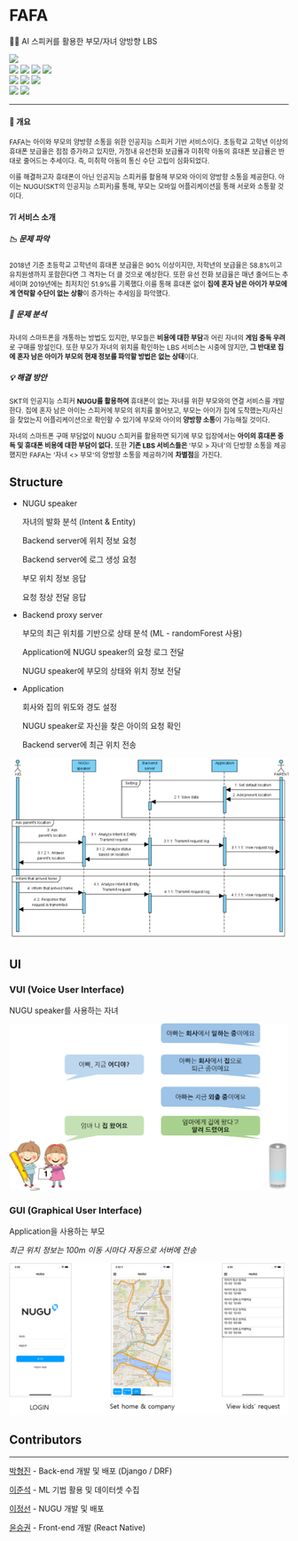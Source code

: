 # FAFA
:baby::man: AI 스피커를 활용한 부모/자녀 양방향 LBS

<img src="https://img.shields.io/badge/NUGU%20play-2.0-brightgreen?style=flat-square" />
<div>
<img src="https://img.shields.io/badge/Python-3.6-blue?style=flat-square" />
<img src="https://img.shields.io/badge/Django-2.1.1-blue?style=flat-square" />
<img src="https://img.shields.io/badge/DRF-3.11.0-blue?style=flat-square" />
<img src="https://img.shields.io/badge/SQlite-3.21.0-blue?style=flat-square" />
</div>
<div>
<img src="https://img.shields.io/badge/React-16.13.1-orange?style=flat-square" /> 
<img src="https://img.shields.io/badge/ReactNative-0.63.3-orange?style=flat-square" /> 
<img src="https://img.shields.io/badge/React navi-3.13.0-orange?style=flat-square" /> 
</div>
<div>
<img src="https://img.shields.io/badge/Amazon%20Linux-2.9.16-yellow?style=flat-square" />
<img src="https://img.shields.io/badge/AWS-EB-yellow?style=flat-square" />
</div>


- - -


#### :eyes: 개요 
<p style="font-size:9pt">
 FAFA는 아이와 부모의 양방향 소통을 위한 인공지능 스피커 기반 서비스이다. 초등학교 고학년 이상의 휴대폰 보급율은 점점 증가하고 있지만, 가정내 유선전화 보급률과 미취학 아동의 휴대폰 보급률은 반대로 줄어드는 추세이다. 즉, 미취학 아동의 통신 수단 고립이 심화되었다.</p>
 <p style="font-size:9pt">
 이를 해결하고자 휴대폰이 아닌 인공지능 스피커를 활용해 부모와 아이의 양방향 소통을 제공한다. 아이는 NUGU(SKT의 인공지능 스피커)를 통해, 부모는 모바일 어플리케이션을 통해 서로와 소통할 것이다.</p>



#### :grey_question::grey_exclamation: 서비스 소개
##### :chart_with_downwards_trend: 문제 파악
<p style="font-size:9pt">2018년 기준 초등학교 고학년의 휴대폰 보급율은 90% 이상이지만, 저학년의 보급율은 58.8%이고 유치원생까지 포함한다면 그 격차는 더 클 것으로 예상한다. 또한 유선 전화 보급율은 매년 줄어드는 추세이며 2019년에는 최저치인 51.9%를 기록했다.이를 통해 휴대폰 없이 <span style="font-weight:bold">집에 혼자 남은 아이가 부모에게 연락할 수단이 없는 상황</span>이 증가하는 추세임을 파악했다.</p>

##### :mag_right: 문제 분석 
<p style="font-size:9pt">자녀의 스마트폰을 개통하는 방법도 있지만, 부모들은 <span style="font-weight:bold">비용에 대한 부담</span>과 어린 자녀의 <span style="font-weight:bold">게임 중독 우려</span>로 구매를 망설인다. 또한 부모가 자녀의 위치를 확인하는 LBS 서비스는 시중에 많지만, <span style="font-weight:bold">그 반대로 집에 혼자 남은 아이가 부모의 현재 정보를 파악할 방법은 없는 상태</span>이다.</p>

##### :bulb: 해결 방안
<p style="font-size:9pt">SKT의 인공지능 스피커 <span style="font-weight:bold">NUGU를 활용하여</span> 휴대폰이 없는 자녀를 위한 부모와의 연결 서비스를 개발한다. 집에 혼자 남은 아이는 스피커에 부모의 위치를 물어보고, 부모는 아이가 집에 도착했는지/자신을 찾았는지 어플리케이션으로 확인할 수 있기에 부모와 아이의<span style="font-weight:bold"> 양방향 소통</span>이 가능해질 것이다.

<p style="font-size:9pt">자녀의 스마트폰 구매 부담없이 NUGU 스피커를 활용하면 되기에 부모 입장에서는 <span style="font-weight:bold">아이의 휴대폰 중독 및 휴대폰 비용에 대한 부담이 없다.</span> 또한 <span style="font-weight:bold">기존 LBS 서비스들은 </span> '부모 > 자녀'의 단방향 소통을 제공했지만 FAFA는 '자녀 <> 부모'의 양방향 소통을 제공하기에 <span style="font-weight:bold">차별점</span>을 가진다. </p>


## Structure

- NUGU speaker

    자녀의 발화 분석 (Intent & Entity)

    Backend server에 위치 정보 요청

    Backend server에 로그 생성 요청

    부모 위치 정보 응답

    요청 정상 전달 응답

- Backend proxy server

    부모의 최근 위치를 기반으로 상태 분석 (ML - randomForest 사용)

    Application에 NUGU speaker의 요청 로그 전달

    NUGU speaker에 부모의 상태와 위치 정보 전달

- Application

    회사와 집의 위도와 경도 설정

    NUGU speaker로 자신을 찾은 아이의 요청 확인

    Backend server에 최근 위치 전송

![document/src/SequenceDiagram.png](document/src/SequenceDiagram.png)

## UI
### VUI (Voice User Interface)

NUGU speaker를 사용하는 자녀

![document/src/SequenceDiagram.png/VUI.png](document/src/VUI.png)

### GUI (Graphical User Interface)

Application을 사용하는 부모

*최근 위치 정보는 100m 이동 시마다 자동으로 서버에 전송*

![document/src/GUI.png](document/src/GUI.png)

## Contributors

---

[박형진](https://github.com/HYUcoolguy)  - Back-end 개발 및 배포 (Django / DRF)

[이준석](https://github.com/junslee0912) - ML 기법 활용 및 데이터셋 수집

[이정선](https://github.com/sseonnn) - NUGU 개발 및 배포 

[윤승권](https://github.com/sgwon96) - Front-end 개발 (React Native)
